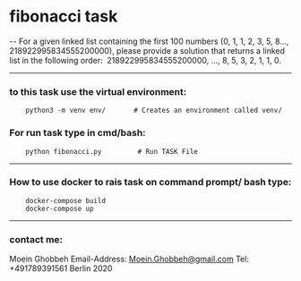 # fibonacci task

--
For a given linked list containing the first 100 numbers 
        (0, 1, 1, 2, 3, 5, 8..., 218922995834555200000), 
please provide a solution that returns a linked list in the following order: 
        218922995834555200000, ..., 8, 5, 3, 2, 1, 1, 0.

---

### to this task use the virtual environment:
        python3 -m venv env/       # Creates an environment called venv/

### For run task type in cmd/bash:
        python fibonacci.py         # Run TASK File

---

### How to use docker to rais task on command prompt/ bash type:
        docker-compose build
        docker-compose up

---

### contact me:

Moein Ghobbeh
Email-Address: Moein.Ghobbeh@gmail.com
Tel: +491789391561
Berlin 2020
